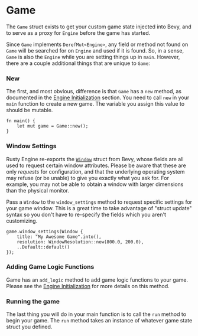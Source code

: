 # Game

The `Game` struct exists to get your custom game state injected into Bevy, and to serve as a proxy for `Engine` before the game has started.

Since `Game` implements `DerefMut<Engine>`, any field or method not found on `Game` will be searched for on `Engine` and used if it is found. So, in a sense, `Game` is also the `Engine` while you are setting things up in `main`. However, there are a couple additional things that are unique to `Game`:

### New

The first, and most obvious, difference is that `Game` has a `new` method, as documented in the [Engine Initialization](15-init.md) section. You need to call `new` in your `main` function to create a new game. The variable you assign this value to should be mutable.

```rust,ignored
fn main() {
    let mut game = Game::new();
}
```

### Window Settings

Rusty Engine re-exports the [`Window`](https://docs.rs/rusty_engine/latest/rusty_engine/game/struct.Window.html) struct from Bevy, whose fields are all used to request certain window attributes. Please be aware that these are only _requests_ for configuration, and that the underlying operating system may refuse (or be unable) to give you exactly what you ask for. For example, you may not be able to obtain a window with larger dimensions than the physical monitor.

Pass a `Window` to the `window_settings` method to request specific settings for your game window. This is a great time to take advantage of "struct update" syntax so you don't have to re-specify the fields which you aren't customizing.

```rust,ignored
game.window_settings(Window {
    title: "My Awesome Game".into(),
    resolution: WindowResolution::new(800.0, 200.0),
    ..Default::default()
});
```

### Adding Game Logic Functions

Game has an `add_logic` method to add game logic functions to your game. Please see the [Engine Initialization](15-init.md) for more details on this method.

### Running the game

The last thing you will do in your main function is to call the `run` method to begin your game. The `run` method takes an instance of whatever game state struct you defined.
